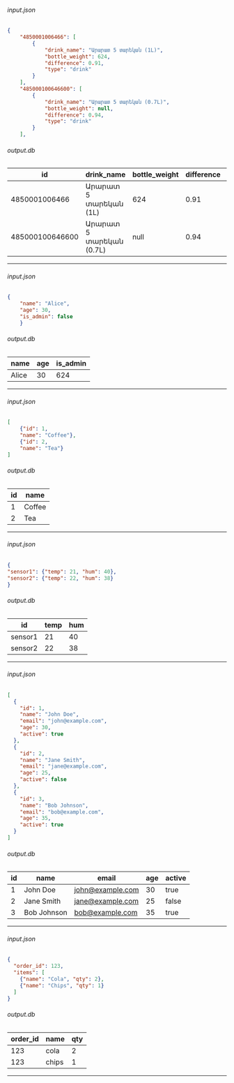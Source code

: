###### input.json

```json
{
    "4850001006466": [
        {
            "drink_name": "Արարատ 5 տարեկան (1L)",
            "bottle_weight": 624,
            "difference": 0.91,
            "type": "drink"
        }
    ],
    "485000100646600": [
        {
            "drink_name": "Արարատ 5 տարեկան (0.7L)",
            "bottle_weight": null,
            "difference": 0.94,
            "type": "drink"
        }
    ],
```

###### output.db

id | drink_name | bottle_weight | difference | type
--- | --- | --- | --- | --- | 
4850001006466 | Արարատ 5 տարեկան (1L) | 624 | 0.91 | drink
485000100646600 | Արարատ 5 տարեկան (0.7L) | null | 0.94 | drink

---

###### input.json

```json
{
    "name": "Alice", 
    "age": 30, 
    "is_admin": false
    }
```

###### output.db

name | age | is_admin
--- | --- | ---
Alice | 30 | 624

---

###### input.json

```json
[
    {"id": 1, 
    "name": "Coffee"},
    {"id": 2, 
    "name": "Tea"}
] 
```

###### output.db

id | name
--- | ---
1 | Coffee
2 | Tea

---

###### input.json

```json
{
"sensor1": {"temp": 21, "hum": 40}, 
"sensor2": {"temp": 22, "hum": 38}
}
```

###### output.db

id | temp | hum
--- | --- | ---
sensor1 | 21 | 40
sensor2 | 22 | 38

---

###### input.json

```json
[
  {
    "id": 1,
    "name": "John Doe",
    "email": "john@example.com",
    "age": 30,
    "active": true
  },
  {
    "id": 2,
    "name": "Jane Smith",
    "email": "jane@example.com",
    "age": 25,
    "active": false
  },
  {
    "id": 3,
    "name": "Bob Johnson",
    "email": "bob@example.com",
    "age": 35,
    "active": true
  }
]
```

###### output.db

id | name | email | age | active
--- | --- | --- | --- | ---
1 | John Doe | john@example.com | 30 | true
2 | Jane Smith | jane@example.com | 25 | false
3 | Bob Johnson | bob@example.com | 35 | true

---

###### input.json

```json
{
  "order_id": 123,
  "items": [
    {"name": "Cola", "qty": 2},
    {"name": "Chips", "qty": 1}
  ]
}
```

###### output.db

order_id | name | qty
--- | --- | ---
123 | cola | 2
123 | chips | 1

---
